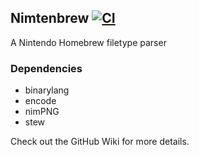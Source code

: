 ## Nimtenbrew [![CI](https://github.com/TurtleP/nimtenbrew/actions/workflows/CI.yml/badge.svg?branch=master)](https://github.com/TurtleP/nimtenbrew/actions/workflows/CI.yml)

A Nintendo Homebrew filetype parser

### Dependencies

- binarylang
- encode
- nimPNG
- stew

Check out the GitHub Wiki for more details.
